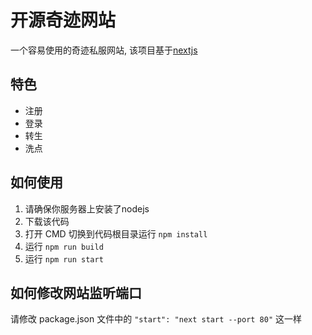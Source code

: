 # 开源奇迹网站

一个容易使用的奇迹私服网站, 该项目基于[nextjs](https://github.com/vercel/next.js)

## 特色

+ 注册
+ 登录
+ 转生
+ 洗点

## 如何使用

1. 请确保你服务器上安装了nodejs
2. 下载该代码
3. 打开 CMD 切换到代码根目录运行 `npm install`
4. 运行 `npm run build`
5. 运行 `npm run start`

## 如何修改网站监听端口

请修改 package.json 文件中的 `"start": "next start --port 80"` 这一样